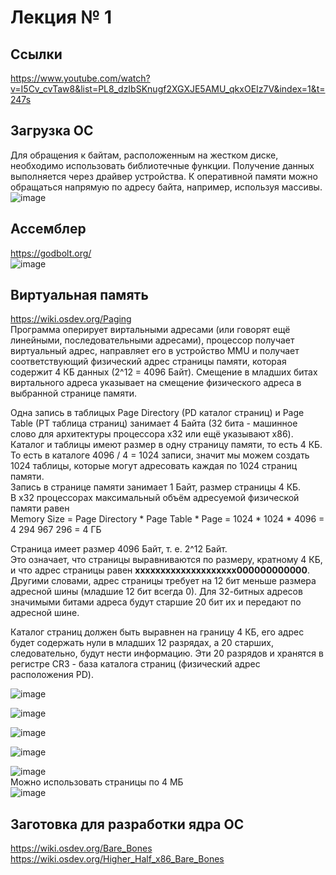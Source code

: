 # Лекция № 1
## Ссылки
https://www.youtube.com/watch?v=I5Cv_cvTaw8&list=PL8_dzIbSKnugf2XGXJE5AMU_qkxOEIz7V&index=1&t=247s  

## Загрузка ОС
Для обращения к байтам, расположенным на жестком диске, необходимо использовать библиотечные функции. Получение данных выполняется через драйвер устройства. К оперативной памяти можно обращаться напрямую по адресу байта, например, используя массивы.
![image](https://github.com/alzoi/st_os/assets/20499566/1f2fca4b-017b-49e3-964d-0a7240172714)

## Ассемблер
https://godbolt.org/  
![image](https://github.com/alzoi/st_os/assets/20499566/20273a60-b6dc-4c7f-9d49-1d61f309490e)

## Виртуальная память
https://wiki.osdev.org/Paging  
Программа оперирует виртальными адресами (или говорят ещё линейными, последовательными адресами), процессор получает виртуальный адрес, направляет его в устройство MMU и получает соответствующий физический адрес страницы памяти, которая содержит 4 КБ данных (2^12 = 4096 Байт).
Смещение в младших битах виртального адреса указывает на смещение физического адреса в выбранной странице памяти.  

Одна запись в таблицых Page Directory (PD каталог страниц) и Page Table (PT таблица страниц) занимает 4 Байта (32 бита - машинное слово для архитектуры процессора x32 или ещё указывают x86). Каталог и таблицы имеют размер в одну страницу памяти, то есть 4 КБ.  
То есть в каталоге 4096 / 4 = 1024 записи, значит мы можем создать 1024 таблицы, которые могут адресовать каждая по 1024 страниц памяти.  
Запись в странице памяти занимает 1 Байт, размер страницы 4 КБ.    
В x32 процессорах максимальный объём адресуемой физической памяти равен  
Memory Size = Page Directory * Page Table * Page = 1024 * 1024 * 4096 = 4 294 967 296 = 4 ГБ
  
Страница имеет размер 4096 Байт, т. е. 2^12 Байт.  
Это означает, что страницы выравниваются по размеру, кратному 4 КБ, и что адрес страницы равен **xxxxxxxxxxxxxxxxxxxx000000000000**. Другими словами, адрес страницы требует на 12 бит меньше размера адресной шины (младшие 12 бит всегда 0). Для 32-битных адресов значимыми битами адреса будут старшие 20 бит их и передают по адресной шине.  
  
Каталог страниц должен быть выравнен на границу 4 КБ, его адрес будет содержать нули в младших 12 разрядах, а 20 старших, следовательно, будут нести информацию. Эти 20 разрядов и хранятся в регистре CR3 - база каталога страниц (физический адрес расположения PD).

![image](https://github.com/alzoi/st_os/assets/20499566/e680da1f-1414-4627-bb67-f69140f215ea)

![image](https://github.com/alzoi/st_os/assets/20499566/04e843e9-263a-4fad-bc64-22c1b7c8e906)

![image](https://github.com/alzoi/st_os/assets/20499566/b5adb4d6-e057-48ce-bb98-71772053839f)

![image](https://github.com/alzoi/st_os/assets/20499566/beb83e43-adc8-474e-85c5-2c9cef96bbfc)


![image](https://github.com/alzoi/st_os/assets/20499566/8ee54cca-d845-4513-be6a-1f2d494cfe82)  
Можно использовать страницы по 4 МБ  
![image](https://github.com/alzoi/st_os/assets/20499566/fc0af7dc-ca30-48bf-83bf-8d08ca8d9a65)

## Заготовка для разработки ядра ОС
https://wiki.osdev.org/Bare_Bones  
https://wiki.osdev.org/Higher_Half_x86_Bare_Bones
